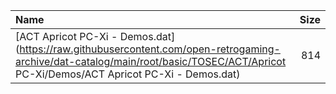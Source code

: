 |Name|Size|
|:---|---:|
|[ACT Apricot PC-Xi - Demos.dat](https://raw.githubusercontent.com/open-retrogaming-archive/dat-catalog/main/root/basic/TOSEC/ACT/Apricot PC-Xi/Demos/ACT Apricot PC-Xi - Demos.dat)|814|
